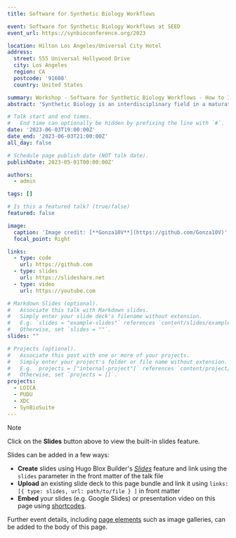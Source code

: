 ```yaml
---
title: Software for Synthetic Biology Workflows

event: Software for Synthetic Biology Workflows at SEED
event_url: https://synbioconference.org/2023

location: Hilton Los Angeles/Universal City Hotel
address:
  street: 555 Universal Hollywood Drive
  city: Los Angeles
  region: CA
  postcode: '91608'
  country: United States

summary: Workshop - Software for Synthetic Biology Workflows - How to Improve Your Productivity and Impact
abstract: 'Synthetic Biology is an interdisciplinary field in a maturation state. The field still lacks an engineering base to support the engineering of biological systems. Here we present the advances in the developing of a software ecosystem that support an standard enabled DBTL cycle.'

# Talk start and end times.
#   End time can optionally be hidden by prefixing the line with `#`.
date: '2023-06-03T19:00:00Z'
date_end: '2023-06-03T21:00:00Z'
all_day: false

# Schedule page publish date (NOT talk date).
publishDate: 2023-05-01T00:00:00Z'

authors:
  - admin

tags: []

# Is this a featured talk? (true/false)
featured: false

image:
  caption: 'Image credit: [**Gonza10V**](https://github.com/Gonza10V)'
  focal_point: Right

links:
  - type: code
    url: https://github.com
  - type: slides
    url: https://slideshare.net
  - type: video
    url: https://youtube.com

# Markdown Slides (optional).
#   Associate this talk with Markdown slides.
#   Simply enter your slide deck's filename without extension.
#   E.g. `slides = "example-slides"` references `content/slides/example-slides.md`.
#   Otherwise, set `slides = ""`.
slides: ""

# Projects (optional).
#   Associate this post with one or more of your projects.
#   Simply enter your project's folder or file name without extension.
#   E.g. `projects = ["internal-project"]` references `content/project/deep-learning/index.md`.
#   Otherwise, set `projects = []`.
projects:
  - LOICA
  - PUDU
  - XDC
  - SynBioSuite
---
```


> [!NOTE]
> Click on the **Slides** button above to view the built-in slides feature.

Slides can be added in a few ways:

- **Create** slides using Hugo Blox Builder's [_Slides_](https://docs.hugoblox.com/reference/content-types/) feature and link using the `slides` parameter in the front matter of the talk file
- **Upload** an existing slide deck to this page bundle and link it using `links: [{ type: slides, url: path/to/file } ]` in front matter
- **Embed** your slides (e.g. Google Slides) or presentation video on this page using [shortcodes](https://docs.hugoblox.com/reference/markdown/).

Further event details, including [page elements](https://docs.hugoblox.com/reference/markdown/) such as image galleries, can be added to the body of this page.
